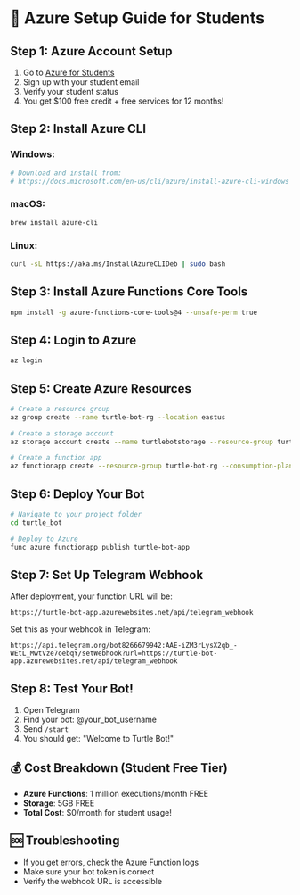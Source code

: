 # 🚀 Azure Setup Guide for Students

## Step 1: Azure Account Setup
1. Go to [Azure for Students](https://azure.microsoft.com/en-us/free/students/)
2. Sign up with your student email
3. Verify your student status
4. You get $100 free credit + free services for 12 months!

## Step 2: Install Azure CLI
### Windows:
```bash
# Download and install from:
# https://docs.microsoft.com/en-us/cli/azure/install-azure-cli-windows
```

### macOS:
```bash
brew install azure-cli
```

### Linux:
```bash
curl -sL https://aka.ms/InstallAzureCLIDeb | sudo bash
```

## Step 3: Install Azure Functions Core Tools
```bash
npm install -g azure-functions-core-tools@4 --unsafe-perm true
```

## Step 4: Login to Azure
```bash
az login
```

## Step 5: Create Azure Resources
```bash
# Create a resource group
az group create --name turtle-bot-rg --location eastus

# Create a storage account
az storage account create --name turtlebotstorage --resource-group turtle-bot-rg --location eastus --sku Standard_LRS

# Create a function app
az functionapp create --resource-group turtle-bot-rg --consumption-plan-location eastus --runtime python --runtime-version 3.9 --functions-version 4 --name turtle-bot-app --storage-account turtlebotstorage --os-type linux
```

## Step 6: Deploy Your Bot
```bash
# Navigate to your project folder
cd turtle_bot

# Deploy to Azure
func azure functionapp publish turtle-bot-app
```

## Step 7: Set Up Telegram Webhook
After deployment, your function URL will be:
```
https://turtle-bot-app.azurewebsites.net/api/telegram_webhook
```

Set this as your webhook in Telegram:
```
https://api.telegram.org/bot8266679942:AAE-iZM3rLysX2qb_-WEtL_MwtVze7oebqY/setWebhook?url=https://turtle-bot-app.azurewebsites.net/api/telegram_webhook
```

## Step 8: Test Your Bot!
1. Open Telegram
2. Find your bot: @your_bot_username
3. Send `/start`
4. You should get: "Welcome to Turtle Bot!"

## 💰 Cost Breakdown (Student Free Tier)
- **Azure Functions**: 1 million executions/month FREE
- **Storage**: 5GB FREE
- **Total Cost**: $0/month for student usage!

## 🆘 Troubleshooting
- If you get errors, check the Azure Function logs
- Make sure your bot token is correct
- Verify the webhook URL is accessible 